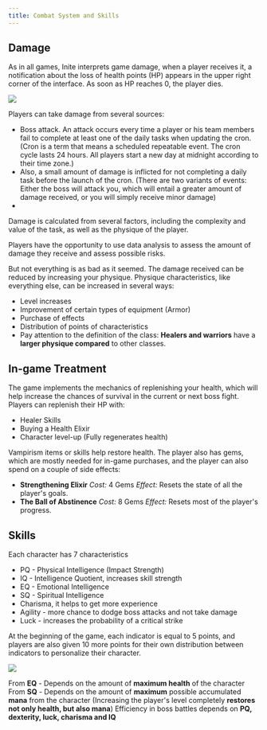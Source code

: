 ```yaml
---
title: Combat System and Skills
---
```

<!--StartFragment-->

## Damage

As in all games, Inite interprets game damage, when a player receives it, a notification about the loss of health points (HP) appears in the upper right corner of the interface. As soon as HP reaches 0, the player dies.

![](img/6ttpcaausom.jpg)

Players can take damage from several sources:

* Boss attack. An attack occurs every time a player or his team members fail to complete at least one of the daily tasks when updating the cron. (Cron is a term that means a scheduled repeatable event. The cron cycle lasts 24 hours. All players start a new day at midnight according to their time zone.)
* Also, a small amount of damage is inflicted for not completing a daily task before the launch of the cron. (There are two variants of events: Either the boss will attack you, which will entail a greater amount of damage received, or you will simply receive minor damage)
*

Damage is calculated from several factors, including the complexity and value of the task, as well as the physique of the player.

Players have the opportunity to use data analysis to assess the amount of damage they receive and assess possible risks.

But not everything is as bad as it seemed. The damage received can be reduced by increasing your physique. Physique characteristics, like everything else, can be increased in several ways:

* Level increases
* Improvement of certain types of equipment (Armor)
* Purchase of effects
* Distribution of points of characteristics
* Pay attention to the definition of the class: **Healers and warriors** have a **larger physique compared** to other classes.

## In-game Treatment

The game implements the mechanics of replenishing your health, which will help increase the chances of survival in the current or next boss fight. Players can replenish their HP with:

* Healer Skills
* Buying a Health Elixir
* Character level-up (Fully regenerates health)

Vampirism items or skills help restore health.
The player also has gems, which are mostly needed for in-game purchases, and the player can also spend on a couple of side effects:

* **Strengthening Elixir**
  *Cost:* 4 Gems
  *Effect:* Resets the state of all the player's goals.
* **The Ball of Abstinence**
  *Cost:* 8 Gems
  *Effect:* Resets most of the player's progress.

## Skills

Each character has 7 characteristics

* PQ - Physical Intelligence (Impact Strength)
* IQ - Intelligence Quotient, increases skill strength
* EQ - Emotional Intelligence
* SQ - Spiritual Intelligence
* Charisma, it helps to get more experience
* Agility - more chance to dodge boss attacks and not take damage
* Luck - increases the probability of a critical strike

At the beginning of the game, each indicator is equal to 5 points, and players are also given 10 more points for their own distribution between indicators to personalize their character.

![](img/mul5nsa3o2m.jpg)

From **EQ** - Depends on the amount of **maximum health** of the character
From **SQ** - Depends on the amount of **maximum** possible accumulated **mana** from the character (Increasing the player's level completely **restores not only health, but also mana**)
Efficiency in boss battles depends on **PQ, dexterity, luck, charisma and IQ**

<!--EndFragment-->